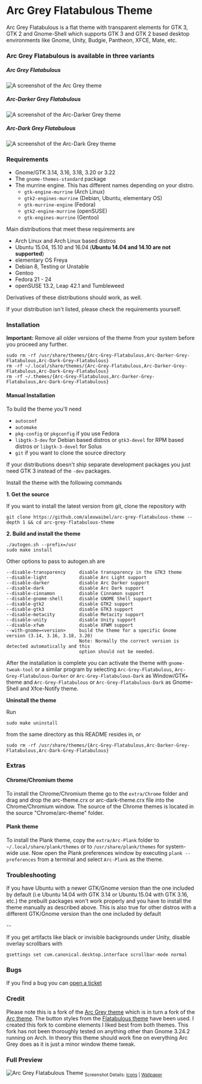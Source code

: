 # Arc Grey Flatabulous Theme

Arc Grey Flatabulous is a flat theme with transparent elements for GTK 3, GTK 2 and Gnome-Shell which supports GTK 3 and GTK 2 based desktop environments like Gnome, Unity, Budgie, Pantheon, XFCE, Mate, etc.

### Arc Grey Flatabulous is available in three variants

##### Arc Grey Flatabulous

![A screenshot of the Arc Grey theme](http://i.imgur.com/oi7y9BP.jpg)

##### Arc-Darker Grey Flatabulous

![A screenshot of the Arc-Darker Grey theme](http://i.imgur.com/4BatNqe.jpg)

##### Arc-Dark Grey Flatabulous

![A screenshot of the Arc-Dark Grey theme](http://i.imgur.com/TnnCLKw.jpg)

### Requirements

* Gnome/GTK 3.14, 3.16, 3.18, 3.20 or 3.22
* The `gnome-themes-standard` package
* The murrine engine. This has different names depending on your distro.
  * `gtk-engine-murrine` (Arch Linux)
  * `gtk2-engines-murrine` (Debian, Ubuntu, elementary OS)
  * `gtk-murrine-engine` (Fedora)
  * `gtk2-engine-murrine` (openSUSE)
  * `gtk-engines-murrine` (Gentoo)

Main distributions that meet these requirements are

* Arch Linux and Arch Linux based distros
* Ubuntu 15.04, 15.10 and 16.04 (**Ubuntu 14.04 and 14.10 are not supported**)
* elementary OS Freya
* Debian 8, Testing or Unstable
* Gentoo
* Fedora 21 - 24
* openSUSE 13.2, Leap 42.1 and Tumbleweed

Derivatives of these distributions should work, as well.

If your distribution isn't listed, please check the requirements yourself.

### Installation

**Important:** Remove all older versions of the theme from your system before you proceed any further.

    sudo rm -rf /usr/share/themes/{Arc-Grey-Flatabulous,Arc-Darker-Grey-Flatabulous,Arc-Dark-Grey-Flatabulous}
    rm -rf ~/.local/share/themes/{Arc-Grey-Flatabulous,Arc-Darker-Grey-Flatabulous,Arc-Dark-Grey-Flatabulous}
    rm -rf ~/.themes/{Arc-Grey-Flatabulous,Arc-Darker-Grey-Flatabulous,Arc-Dark-Grey-Flatabulous}

#### Manual Installation

To build the theme you'll need
* `autoconf`
* `automake`
* `pkg-config` or `pkgconfig` if you use Fedora
* `libgtk-3-dev` for Debian based distros or `gtk3-devel` for RPM based distros or `libgtk-3-devel` for Solus
* `git` if you want to clone the source directory

If your distributions doesn't ship separate development packages you just need GTK 3 instead of the `-dev` packages.

Install the theme with the following commands

**1. Get the source**

If you want to install the latest version from git, clone the repository with

    git clone https://github.com/alexwaibel/arc-grey-flatabulous-theme --depth 1 && cd arc-grey-flatabulous-theme

**2. Build and install the theme**

    ./autogen.sh --prefix=/usr
    sudo make install

Other options to pass to autogen.sh are

    --disable-transparency     disable transparency in the GTK3 theme
    --disable-light            disable Arc Light support
    --disable-darker           disable Arc Darker support
    --disable-dark             disable Arc Dark support
    --disable-cinnamon         disable Cinnamon support
    --disable-gnome-shell      disable GNOME Shell support
    --disable-gtk2             disable GTK2 support
    --disable-gtk3             disable GTK3 support
    --disable-metacity         disable Metacity support
    --disable-unity            disable Unity support
    --disable-xfwm             disable XFWM support
    --with-gnome=<version>     build the theme for a specific Gnome version (3.14, 3.16, 3.18, 3.20)
                               Note: Normally the correct version is detected automatically and this
                               option should not be needed.

After the installation is complete you can activate the theme with `gnome-tweak-tool` or a similar program by selecting `Arc-Grey-Flatabulous`, `Arc-Grey-Flatabulous-Darker` or `Arc-Grey-Flatabulous-Dark` as Window/GTK+ theme and `Arc-Grey-Flatabulous` or `Arc-Grey-Flatabulous-Dark` as Gnome-Shell and Xfce-Notify theme.

**Uninstall the theme**

Run

    sudo make uninstall

from the same directory as this README resides in, or

    sudo rm -rf /usr/share/themes/{Arc-Grey-Flatabulous,Arc-Darker-Grey-Flatabulous,Arc-Dark-Grey-Flatabulous}

### Extras

#### Chrome/Chromium theme
To install the Chrome/Chromium theme go to the `extra/Chrome` folder and drag and drop the arc-theme.crx or arc-dark-theme.crx file into the Chrome/Chromium window. The source of the Chrome themes is located in the source "Chrome/arc-theme" folder.

#### Plank theme
To install the Plank theme, copy the `extra/Arc-Plank` folder to `~/.local/share/plank/themes` or to `/usr/share/plank/themes` for system-wide use.
Now open the Plank preferences window by executing `plank --preferences` from a terminal and select `Arc-Plank` as the theme.

### Troubleshooting

If you have Ubuntu with a newer GTK/Gnome version than the one included by default (i.e Ubuntu 14.04 with GTK 3.14 or Ubuntu 15.04 with GTK 3.16, etc.) the prebuilt packages won't work properly and you have to install the theme manually as described above.
This is also true for other distros with a different GTK/Gnome version than the one included by default

--

If you get artifacts like black or invisible backgrounds under Unity, disable overlay scrollbars with

    gsettings set com.canonical.desktop.interface scrollbar-mode normal

### Bugs
If you find a bug you can [open a ticket](https://github.com/alexwaibel/arc-grey-flatabulous-theme/issues)

### Credit
Please note this is a fork of the [Arc Grey theme](https://github.com/eti0/arc-grey-theme) which is in turn a fork of the [Arc theme](https://github.com/horst3180/arc-theme). The button styles from the [Flatabulous theme](https://github.com/anmoljagetia/Flatabulous) have been used. I created this fork to combine elements I liked best from both themes. This fork has not been thoroughly tested on anything other than Gnome 3.24.2 running on Arch. In theory this theme should work fine on everything Arc Grey does as it is just a minor window theme tweak.


### Full Preview
![Arc Grey Flatabulous Theme](http://i.imgur.com/dQgaiZf.jpg)
<sub>Screenshot Details: [Icons](https://github.com/snwh/paper-icon-theme) | [Wallpaper](http://7-themes.com/data_images/out/27/6861679-grayscale-background.jpg)
